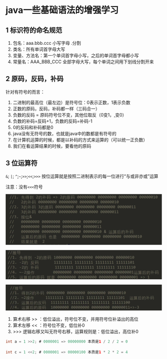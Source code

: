 # java一些基础语法的增强学习

## 1 标识符的命名规范

1. 包名：aaa.bbb.ccc 小写字母 .分割
2. 类名：所有单词首字母大写
3. 变量、方法名：第一个单词首字母小写，之后的单词首字母都小写
4. 常量名：AAA_BBB_CCC 全部字母大写，每个单词之间用下划线分割开来

## 2 原码，反码，补码

针对有符号的而言：

1. 二进制的最高位（最左边）是符号位：0表示正数，1表示负数
2. 正数的原码，反码，补码都一样（三码合一）
3. 负数的反码 = 原码符号位不变，其他位取反（0变1，,变0）
4. 负数的补码=反码+1，负数的反码=补码-1
5. 0的反码和补码都是0
6. java没有无符号的数，也就是java中的数都是有符号的
7. 在计算机运算的时候，都是以补码的方式来运算的（可以统一正负数）
8. 我们在看运算结果的时候，要看他的原码

## 3 位运算符

`&`; `|`; `^`;`~`;`>>`;`<<`;`>>>` 按位运算就是按照二进制表示的每一位进行“与或非亦或”运算

注意：没有`<<<`符号

![按位运算示例](./pics/按位运算示例1.png)

![按位运算示例](./pics/按位运算示例2.png)

![按位运算示例](./pics/按位运算示例3.png)

1. 算术右移 >> ：低位溢出，符号位不变，并用符号位补溢出的高位
2. 算术左移 << ：符号位不变，低位补0
3. \>>> 逻辑右移又叫无符号右移，运算规则是：低位溢出，高位补0

```java
int a = 1 >>2; # 0000001 => 00000000 本质是1 / 2 / 2 = 0

int c = 1 <<2; # 0000001 => 00000100 本质是1 * 2 * 2 = 4
```